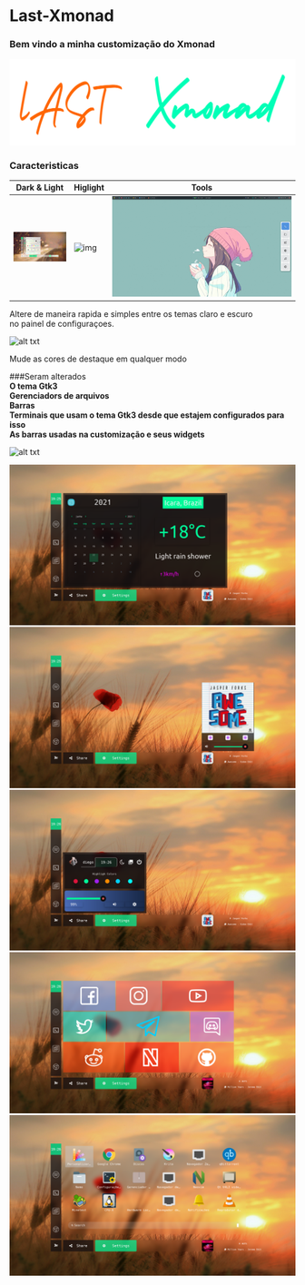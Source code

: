 # Last-Xmonad

### Bem vindo a minha customização do Xmonad

![alt txt](https://github.com/Paladin1991/Last-Xmonad/blob/main/capturas/last.png)

### Caracteristicas

|Dark & Light|Higlight|Tools|
|-|-|-|
|![img](https://github.com/Paladin1991/Last-Xmonad/blob/main/capturas/mode.gif)|![img](https://github.com/Paladin1991/Last-Xmonad/blob/main/capturas/highlight.gif)|![img](https://raw.githubusercontent.com/adi1090x/files/master/rofi/previews/android/main.gif)|

Altere de maneira rapida e simples entre os temas claro e escuro  
no painel de configuraçoes.

![alt txt]()

Mude as cores de destaque em qualquer modo

###Seram alterados  
**O tema Gtk3**  
**Gerenciadors de arquivos  
Barras  
Terminais que usam o tema Gtk3 desde que estajem configurados para isso  
As barras usadas na customização e seus widgets**

![alt txt]()


![alt txt](https://github.com/Paladin1991/Last-Xmonad/blob/main/capturas/1.png)
![alt txt](https://github.com/Paladin1991/Last-Xmonad/blob/main/capturas/2.png)
![alt txt](https://github.com/Paladin1991/Last-Xmonad/blob/main/capturas/3.png)
![alt txt](https://github.com/Paladin1991/Last-Xmonad/blob/main/capturas/4.png)
![alt txt](https://github.com/Paladin1991/Last-Xmonad/blob/main/capturas/5.png)
